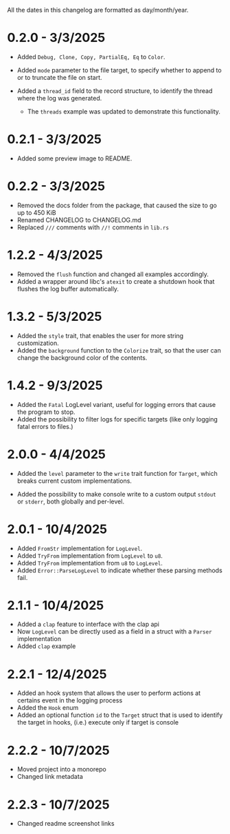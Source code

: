 All the dates in this changelog are formatted as day/month/year.

# 0.2.0 - 3/3/2025

- Added `Debug, Clone, Copy, PartialEq, Eq` to `Color`.

- Added `mode` parameter to the file target,
  to specify whether to append to or to truncate the file on start.

- Added a `thread_id` field to the record structure, to identify the thread
  where the log was generated.

  - The `threads` example was updated to demonstrate this functionality.

# 0.2.1 - 3/3/2025

- Added some preview image to README.

# 0.2.2 - 3/3/2025

- Removed the docs folder from the package, that caused the size to go up to 450 KiB
- Renamed CHANGELOG to CHANGELOG.md
- Replaced `///` comments with `//!` comments in `lib.rs`

# 1.2.2 - 4/3/2025

- Removed the `flush` function and changed all examples accordingly.
- Added a wrapper around libc's `atexit` to create a shutdown hook that flushes the log buffer automatically.

# 1.3.2 - 5/3/2025

- Added the `style` trait, that enables the user for more string customization.
- Added the `background` function to the `Colorize` trait, so that the user can change the background color of the contents.

# 1.4.2 - 9/3/2025

- Added the `Fatal` LogLevel variant, useful for logging errors that cause the program to stop.
- Added the possibility to filter logs for specific targets (like only logging fatal errors to files.)

# 2.0.0 - 4/4/2025

- Added the `level` parameter to the `write` trait function for `Target`, which breaks current custom implementations.

- Added the possibility to make console write to a custom output `stdout` or `stderr`, both globally and per-level.

# 2.0.1 - 10/4/2025

- Added `FromStr` implementation for `LogLevel`.
- Added `TryFrom` implementation from `LogLevel` to `u8`.
- Added `TryFrom` implementation from `u8` to `LogLevel`.
- Added `Error::ParseLogLevel` to indicate whether these parsing methods fail.

# 2.1.1 - 10/4/2025

- Added a `clap` feature to interface with the clap api
- Now `LogLevel` can be directly used as a field in a struct with a `Parser` implementation
- Added `clap` example

# 2.2.1 - 12/4/2025

- Added an hook system that allows the user to perform actions at certains event in the logging process
- Added the `Hook` enum
- Added an optional function `id` to the `Target` struct that is used to identify the target in hooks,
  (i.e.) execute only if target is console

# 2.2.2 - 10/7/2025

- Moved project into a monorepo
- Changed link metadata

# 2.2.3 - 10/7/2025

- Changed readme screenshot links
